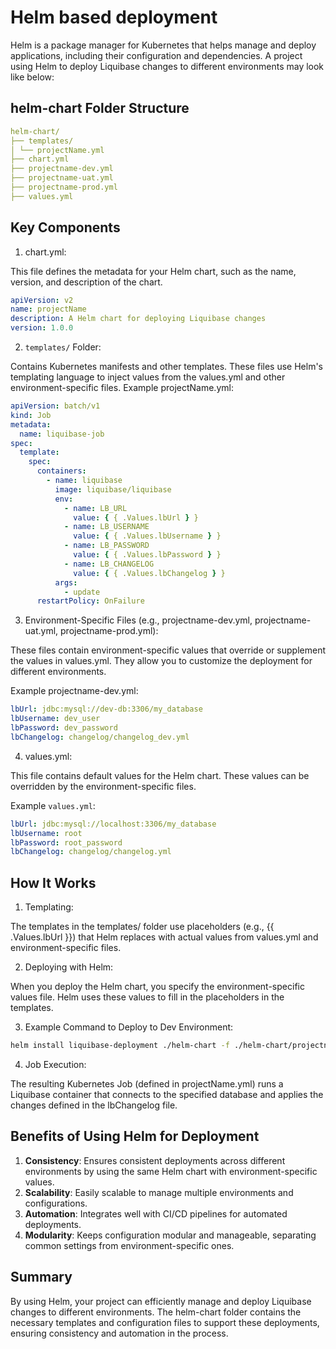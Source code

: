 # Helm based deployment

Helm is a package manager for Kubernetes that helps manage and deploy applications, including their configuration and dependencies. A project using Helm to deploy Liquibase changes to different environments may look like below:

## helm-chart Folder Structure

```yml
helm-chart/
├── templates/
│ └── projectName.yml
├── chart.yml
├── projectname-dev.yml
├── projectname-uat.yml
├── projectname-prod.yml
├── values.yml
```

## Key Components

1. chart.yml:

This file defines the metadata for your Helm chart, such as the name, version, and description of the chart.

```yaml
apiVersion: v2
name: projectName
description: A Helm chart for deploying Liquibase changes
version: 1.0.0
```

2. `templates/` Folder:

Contains Kubernetes manifests and other templates. These files use Helm's templating language to inject values from the values.yml and other environment-specific files.
Example projectName.yml:

```yaml
apiVersion: batch/v1
kind: Job
metadata:
  name: liquibase-job
spec:
  template:
    spec:
      containers:
        - name: liquibase
          image: liquibase/liquibase
          env:
            - name: LB_URL
              value: { { .Values.lbUrl } }
            - name: LB_USERNAME
              value: { { .Values.lbUsername } }
            - name: LB_PASSWORD
              value: { { .Values.lbPassword } }
            - name: LB_CHANGELOG
              value: { { .Values.lbChangelog } }
          args:
            - update
      restartPolicy: OnFailure
```

3. Environment-Specific Files (e.g., projectname-dev.yml, projectname-uat.yml, projectname-prod.yml):

These files contain environment-specific values that override or supplement the values in values.yml. They allow you to customize the deployment for different environments.

Example projectname-dev.yml:

```yaml
lbUrl: jdbc:mysql://dev-db:3306/my_database
lbUsername: dev_user
lbPassword: dev_password
lbChangelog: changelog/changelog_dev.yml
```

4. values.yml:

This file contains default values for the Helm chart. These values can be overridden by the environment-specific files.

Example `values.yml`:

```yaml
lbUrl: jdbc:mysql://localhost:3306/my_database
lbUsername: root
lbPassword: root_password
lbChangelog: changelog/changelog.yml
```

## How It Works

1. Templating:

The templates in the templates/ folder use placeholders (e.g., {{ .Values.lbUrl }}) that Helm replaces with actual values from values.yml and environment-specific files.

2. Deploying with Helm:

When you deploy the Helm chart, you specify the environment-specific values file. Helm uses these values to fill in the placeholders in the templates.

3. Example Command to Deploy to Dev Environment:

```sh
helm install liquibase-deployment ./helm-chart -f ./helm-chart/projectname-dev.yml
```

4. Job Execution:

The resulting Kubernetes Job (defined in projectName.yml) runs a Liquibase container that connects to the specified database and applies the changes defined in the lbChangelog file.

## Benefits of Using Helm for Deployment

1. **Consistency**: Ensures consistent deployments across different environments by using the same Helm chart with environment-specific values.
2. **Scalability**: Easily scalable to manage multiple environments and configurations.
3. **Automation**: Integrates well with CI/CD pipelines for automated deployments.
4. **Modularity**: Keeps configuration modular and manageable, separating common settings from environment-specific ones.

## Summary

By using Helm, your project can efficiently manage and deploy Liquibase changes to different environments. The helm-chart folder contains the necessary templates and configuration files to support these deployments, ensuring consistency and automation in the process.
